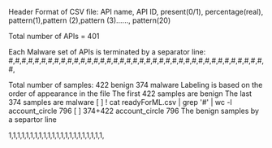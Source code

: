 
Header Format of CSV file:
API name, API ID, present(0/1), percentage(real), pattern(1),pattern (2),pattern (3)......, pattern(20)

Total number of APIs = 401

Each Malware set of APIs is terminated by a separator line:
#,#,#,#,#,#,#,#,#,#,#,#,#,#,#,#,#,#,#,#,#,#,#,#,#,#,#,#,#,#,#,#,#,#,#,#,#,#,#,#,

Total number of samples:
422 benign
374 malware
Labeling is based on the order of appearance in the file
The first 422 samples are benign
The last 374 samples are malware
[ ]
! cat readyForML.csv | grep '\#' | wc -l
account_circle
796
[ ]
374+422
account_circle
796
The benign samples by a separtor line

1,1,1,1,1,1,1,1,1,1,1,1,1,1,1,1,1,1,1,1,1,1,